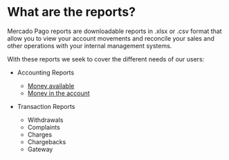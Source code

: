 # What are the reports?

Mercado Pago reports are downloadable reports in .xlsx or .csv format that allow you to view your account movements and reconcile your sales and other operations with your internal management systems.

With these reports we seek to cover the different needs of our users: 

* Accounting Reports
    + [Money available](https://www.mercadopago.com/developers/en/guides/manage-account/reports/available-money/introduction/)
    + [Money in the account](https://www.mercadopago.com/developers/en/guides/manage-account/reports/account-money/introduction/)

* Transaction Reports
    + Withdrawals
    + Complaints
    + Charges
    + Chargebacks
    + Gateway
